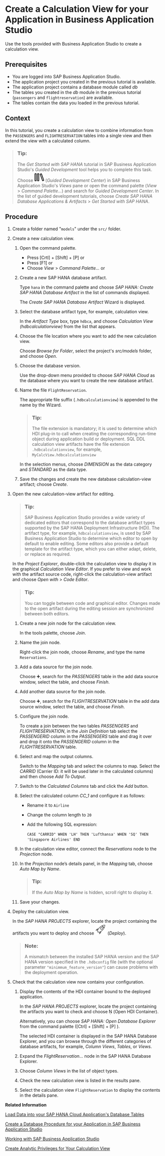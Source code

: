 <!-- loiod74bfe7bb92547d7861e302ee9c062b5 -->

<link rel="stylesheet" type="text/css" href="../css/sap-icons.css"/>

# Create a Calculation View for your Application in Business Application Studio

Use the tools provided with Business Application Studio to create a calculation view.



<a name="loiod74bfe7bb92547d7861e302ee9c062b5__prereq_tql_yyh_qmb"/>

## Prerequisites

-   You are logged into SAP Business Application Studio.
-   The application project you created in the previous tutorial is available.
-   The application project contains a database module called *db*
-   The tables you created in the *db* module in the previous tutorial \(`passengers` and `flightreservation`\) are available.
-   The tables contain the data you loaded in the previous tutorial.



## Context

In this tutorial, you create a calculation view to combine information from the `PASSENGERS` and `FLIGHTRESERVATION` tables into a single view and then extend the view with a calculated column.

> ### Tip:  
> The *Get Started with SAP HANA* tutorial in SAP Business Application Studio's *Guided Development* tool helps you to complete this task. Choose ![](images/BAS_icon_GuidedDevCenter_b7736b4.svg) \(*Guided Development Center*\) in SAP Business Application Studio's *Views* pane or open the command palette \(*View* \> *Command Palette...*\) and search for *Guided Development Center*. In the list of guided development tutorials, choose *Create SAP HANA Database Applications & Artifacts* \> *Get Started with SAP HANA*.



## Procedure

1.  Create a folder named "`models`" under the `src/` folder.

2.  Create a new calculation view.

    1.  Open the command palette.

        -   Press [Crtl\] + [Shift\] + [P\]  or
        -   Press [F1\] or
        -   Choose *View* \> *Command Palette...* or


    1.  Create a new SAP HANA database artifact.

        Type `hana` in the command palette and choose *SAP HANA: Create SAP HANA Database Artifact* in the list of commands displayed.

        The *Create SAP HANA Database Artifact* Wizard is displayed.

    2.  Select the database artifact type, for example, calculation view.

        In the *Artifact Type* box, type `hdbca`, and choose *Calculation View \(hdbcalculationview\)* from the list that appears.

    3.  Choose the file location where you want to add the new calculation view.

        Choose *Browse for Folder*, select the project's *src/models* folder, and choose *Open*.

    4.  Choose the database version.

        Use the drop-down menu provided to choose *SAP HANA Cloud* as the database where you want to create the new database artifact.

    5.  Name the file `FlightReservation`.

        The appropriate file suffix \(`.hdbcalculationview`\) is appended to the name by the Wizard.

        > ### Tip:  
        > The file extension is mandatory; it is used to determine which HDI plug-in to call when creating the corresponding run-time object during application build or deployment. SQL DDL calculation view artifacts have the file extension `.hdbcalculationview`, for example, `MyCalcView.hdbcalculationview`

        In the selection menus, choose *DIMENSION* as the data category and *STANDARD* as the data type.

    6.  Save the changes and create the new database calculation-view artifact; choose *Create*.


3.  Open the new calculation-view artifact for editing.

    > ### Tip:  
    > SAP Business Application Studio provides a wide variety of dedicated editors that correspond to the database artifact types supported by the SAP HANA Deployment Infrastructure \(HDI\). The artifact type, for example, `hdbcalculationview`, is used by SAP Business Application Studio to determine which editor to open by default to enable editing. Some editors also provide a default template for the artifact type, which you can either adapt, delete, or replace as required.

    In the *Project Explorer*, double-click the calculation view to display it in the graphical *Calculation View Editor*. If you prefer to view and work with the artifact source code, right-click the calculation-view artifact and choose *Open with* \> *Code Editor*.

    > ### Tip:  
    > You can toggle between code and graphical editor. Changes made to the open artifact during the editing session are synchronized between both editors.

    1.  Create a new join node for the calculation view.

        In the tools palette, choose *Join*.

    2.  Name the join node.

        Right-click the join node, choose *Rename*, and type the name `Reservations`.

    3.  Add a data source for the join node.

        Choose :heavy_plus_sign:, search for the *PASSENGERS* table in the add data source window, select the table, and choose *Finish*.

    4.  Add another data source for the join node.

        Choose :heavy_plus_sign:, search for the *FLIGHTRESERVATION* table in the add data source window, select the table, and choose *Finish*.

    5.  Configure the join node.

        To create a join between the two tables *PASSENGERS* and *FLIGHTRESERVATION*, in the *Join Definition* tab select the *PASSENGERID* column in the *PASSENGERS* table and drag it over and drop it onto the *PASSENGERID* column in the *FLIGHTRESERVATION* table.

    6.  Select and map the output columns.

        Switch to the *Mapping* tab and select the columns to map. Select the *CARRID* \(Carrier ID: it will be used later in the calculated columns\) and then choose *Add To Output*.

    7.  Switch to the *Calculated Columns* tab and click the *Add* button.

    8.  Select the calculated column *CC\_1* and configure it as follows:

        -   Rename it to `Airline` 
        -   Change the column length to `20`
        -   Add the following SQL expression:

            `CASE "CARRID" WHEN 'LH' THEN 'Lufthansa' WHEN 'SQ' THEN 'Singapore Airlines' END`


    9.  In the calculation view editor, connect the *Reservations* node to the *Projection* node.

    10. In the *Projection* node’s details panel, in the *Mapping* tab, choose *Auto Map by Name*.

        > ### Tip:  
        > If the *Auto Map by Name* is hidden, scroll right to display it.

    11. Save your changes.


4.  Deploy the calculation view.

    In the *SAP HANA PROJECTS* explorer, locate the project containing the artifacts you want to deploy and choose ![](images/BAS_icon_deploy_4423157.svg) \(*Deploy*\).

    > ### Note:  
    > A mismatch between the installed SAP HANA version and the SAP HANA version specified in the `.hdbconfig` file \(with the optional parameter `"minimmum_feature_version"`\) can cause problems with the deployment operation.

5.  Check that the calculation view now contains your configuration.

    1.  Display the contents of the HDI container bound to the deployed application.

        In the *SAP HANA PROJECTS* explorer, locate the project containing the artifacts you want to check and choose <span class="SAP-icons-watt"></span> \(Open HDI Container\).

        Alternatively, you can choose *SAP HANA: Open Database Explorer* from the command palette \([Ctrl\] + [Shift\] + [P\] \).

        The selected HDI container is displayed in the SAP HANA Database Explorer, and you can browse through the different categories of database artifacts, for example, *Column Views*, *Tables*, or *Views*.

    2.  Expand the *FlightReservation...* node in the SAP HANA Database Explorer.

    3.  Choose *Column Views* in the list of object types.

    4.  Check the new calculation view is listed in the results pane.

    5.  Select the calculation view `FlightReservation` to display the contents in the details pane.



**Related Information**  


[Load Data into your SAP HANA Cloud Application's Database Tables](load-data-into-your-sap-hana-cloud-application-s-database-tables-75679ce.md "Use the tools provided with SAP Business Application Studio to populate the new database tables with data stored in CSV (comma separated values) files.")

[Create a Database Procedure for your Application in SAP Business Application Studio](create-a-database-procedure-for-your-application-in-sap-business-application-st-d13c960.md "Use the tools provided with SAP Business Application Studio to create a database procedure.")

[Working with SAP Business Application Studio](working-with-sap-business-application-studio-ebd3400.md "SAP Business Application Studio provides a modular development environment for the development of business applications for SAP HANA Cloud.")

[Create Analytic Privileges for Your Calculation View](create-analytic-privileges-for-your-calculation-view-8ff23ca.md "Use analytic privileges to restrict access to your calculation view's data.")

